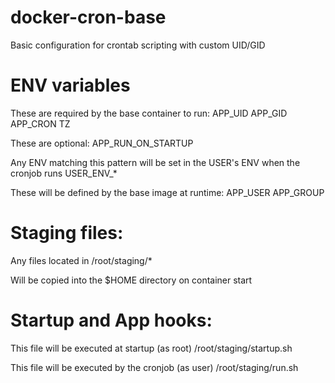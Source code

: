 # docker-cron-base
Basic configuration for crontab scripting with custom UID/GID

# ENV variables

These are required by the base container to run:
    APP_UID
    APP_GID
    APP_CRON
    TZ

These are optional:
    APP_RUN_ON_STARTUP

Any ENV matching this pattern will be set in the USER's ENV when the cronjob runs
    USER_ENV_*

These will be defined by the base image at runtime:
    APP_USER
    APP_GROUP

# Staging files:
Any files located in 
    /root/staging/*

Will be copied into the $HOME directory on container start

# Startup and App hooks:

This file will be executed at startup (as root)
    /root/staging/startup.sh

This file will be executed by the cronjob (as user)
    /root/staging/run.sh
